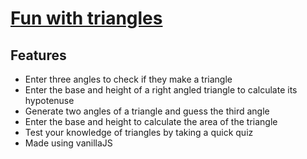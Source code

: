 # [Fun with triangles](https://trianglesapp.netlify.app/)
## Features

* Enter three angles to check if they make a triangle
* Enter the base and height of a right angled triangle to calculate its hypotenuse
* Generate two angles of a triangle and guess the third angle
* Enter the base and height to calculate the area of the triangle
* Test your knowledge of triangles by taking a quick quiz
* Made using vanillaJS
